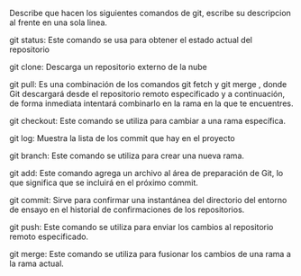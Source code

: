 Describe que hacen los siguientes comandos de git, escribe su descripcion al frente en una sola linea.

git status: Este comando se usa para obtener el estado actual del repositorio

git clone: Descarga un repositorio externo de la nube

git pull: Es una combinación de los comandos git fetch y git merge , donde Git descargará desde el repositorio remoto especificado y a continuación, de forma inmediata intentará combinarlo en la rama en la que te encuentres.

git checkout: Este comando se utiliza para cambiar a una rama específica.

git log: Muestra la lista de los commit que hay en el proyecto

git branch: Este comando se utiliza para crear una nueva rama.

git add: Este comando agrega un archivo al área de preparación de Git, lo que significa que se incluirá en el próximo commit.

git commit: Sirve para confirmar una instantánea del directorio del entorno de ensayo en el historial de confirmaciones de los repositorios.

git push: Este comando se utiliza para enviar los cambios al repositorio remoto especificado.

git merge: Este comando se utiliza para fusionar los cambios de una rama a la rama actual.
